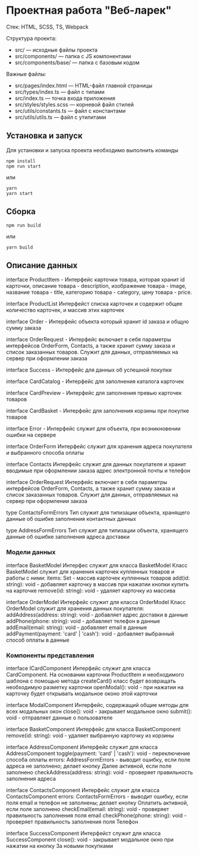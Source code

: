 # Проектная работа "Веб-ларек"

Стек: HTML, SCSS, TS, Webpack

Структура проекта:
- src/ — исходные файлы проекта
- src/components/ — папка с JS компонентами
- src/components/base/ — папка с базовым кодом

Важные файлы:
- src/pages/index.html — HTML-файл главной страницы
- src/types/index.ts — файл с типами
- src/index.ts — точка входа приложения
- src/styles/styles.scss — корневой файл стилей
- src/utils/constants.ts — файл с константами
- src/utils/utils.ts — файл с утилитами

## Установка и запуск
Для установки и запуска проекта необходимо выполнить команды

```
npm install
npm run start
```

или

```
yarn
yarn start
```
## Сборка

```
npm run build
```

или

```
yarn build
```

## Описание данных

interface ProductItem -  Интерфейс карточки товара, которая хранит id карточки, описание товара - description, изображение товара - image, название товара - title, категорию товара - category, цену товара - price.

interface ProductList Интерфейст списка карточек и содержит общее количество карточек, и массив этих карточек

interface Order - Интерфейс объекта который хранит id заказа и общую сумму заказа

interface OrderRequest - Интерфейс включает в себя параметры интерфейсов OrderForm, Contacts, а также хранит сумму заказа и список заказанных товаров. Служит для данных, отправляемых на сервер при оформлении заказа

interface Success - Интерфейс для данных об успешной покупки

interface CardCatalog - Интерфейс для заполнения каталога карточек

interface CardPreview - Интерфейс для заполнения превью карточек товаров

interface CardBasket - Интерфейс для заполнения корзины при покупке товаров

interface Error - Интерфейс служит для объекта, при возникновении ошибки на сервере

interface OrderForm Интерфейс служит для хранения адреса покупателя и выбранного способа оплаты

interface Contacts Интерфейс служит для  данных покупателя и хранит вводимые при оформлении заказа адрес электронной почты и телефон

interface OrderRequest Интерфейс включает в себя параметры интерфейсов OrderForm, Contacts, а также хранит сумму заказа и список заказанных товаров. Служит для данных, отправляемых на сервер при оформлении заказа

type ContactsFormErrors Тип служит для типизации объекта, хранящего данные об ошибке заполнения контактных данных

type AddressFormErrors Тип служит для типизации объекта, хранящего данные об ошибке заполнения адреса доставки

### Модели данных
interface BasketModel Интерфес служит для класса BasketModel Класс BasketModel служит для хранения карточек купленных товаров и работы с ними:
items: Set - массив карточек купленных товаров add(id: string): void - добавляет карточку в массив при нажатии кнопки купить на карточке remove(id: string): void - удаляет карточку из массива 

interface OrderModel Интерфейс служит для класса OrderModel Класс OrderModel служит для хранения данных покупателя:
addAddress(address: string): void - добавляет адрес доставки в данные 
addPhone(phone: string): void - добавляет телефон в данные
addEmail(email: string): void - добавляет email в данные 
addPayment(payment: 'card' | 'cash'): void - добавляет выбранный способ оплаты в данные

### Компоненты представления
interface ICardComponent Интерфейс служит для класса CardComponent. На основании карточки ProductItem и необходимого шаблона с помощью метода createCard() класс будет возвращать необходимую разметку карточки
openModal(): void - при нажатии на карточку будет открывать модальное оконо этой карточки

interface ModalComponent Интерфейc, содержащий общие методы для всех модальных окон 
close(): void - закрывает модальное окно 
submit(): void - отправляет данные о пользователе

interface BasketComponent Интерфейс для класса BasketComponent
remove(id: string): void - удаляет выбранную карточку из корзины

interface AddressComponent Интерфейс служит для класса AddressComponent
toggle(payment: 'card' | 'cash'): void - переключение способа оплаты errors: AddressFormErrors - выводит ошибку, если поле адреса не заполнено; делает кнопку Далее активной, если поле заполнено checkAddress(address: string): void - проверяет правильность заполнения адреса

interface ContactsComponent Интерфейс служит для класса ContactsComponent 
errors: ContactsFormErrors - выводит ошибку, если поля email и телефон не заполнены; делает кнопку Оплатить активной, если поле заполнено 
checkEmail(email: string): void - проверяет правильность заполнения поля email 
checkPhone(phone: string): void - проверяет правильность заполнения поля Телефон

interface SucсessComponent Интерфейст служит для класса SucсessComponent 
close(): void - закрывает модальное окно при нажатии на кнопку За новыми покупками